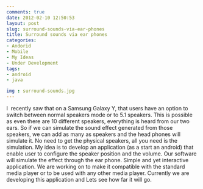 ```yaml
---
comments: true
date: 2012-02-10 12:50:53
layout: post
slug: surround-sounds-via-ear-phones
title: Surround sounds via ear phones
categories:
- Andorid
- Mobile
- My Ideas
- Under Development
tags:
- android
- java

img : surround-sounds.jpg
---
```


I  recently saw that on a Samsung Galaxy Y, that users have an option to switch between normal speakers mode or to 5.1 speakers. This is possible as even there are 10 different speakers, everything is heard from our two ears. So if we can simulate the sound effect generated from those speakers, we can add as many as speakers and the head phones will simulate it. No need to get the physical speakers, all you need is the simulation. My idea is to develop an application (as a start an android) that enable user to configure the speaker position and the volume. Our software will simulate the effect through the ear phone. Simple and yet interactive application. We are working on to make it compatible with the standard media player or to be used with any other media player.
Currently we are developing this application and Lets see how far it will go.
